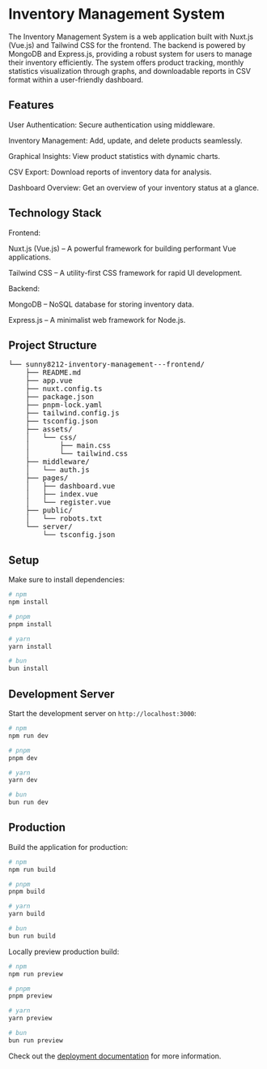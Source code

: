 # Inventory Management System

The Inventory Management System is a web application built with Nuxt.js (Vue.js) and Tailwind CSS for the frontend. The backend is powered by MongoDB and Express.js, providing a robust system for users to manage their inventory efficiently. The system offers product tracking, monthly statistics visualization through graphs, and downloadable reports in CSV format within a user-friendly dashboard.

## Features
User Authentication: Secure authentication using middleware.

Inventory Management: Add, update, and delete products seamlessly.

Graphical Insights: View product statistics with dynamic charts.

CSV Export: Download reports of inventory data for analysis.

Dashboard Overview: Get an overview of your inventory status at a glance.

## Technology Stack

Frontend:

Nuxt.js (Vue.js) – A powerful framework for building performant Vue applications.

Tailwind CSS – A utility-first CSS framework for rapid UI development.

Backend:

MongoDB – NoSQL database for storing inventory data.

Express.js – A minimalist web framework for Node.js.

## Project Structure
<pre>└── sunny8212-inventory-management---frontend/
    ├── README.md
    ├── app.vue
    ├── nuxt.config.ts
    ├── package.json
    ├── pnpm-lock.yaml
    ├── tailwind.config.js
    ├── tsconfig.json
    ├── assets/
    │   └── css/
    │       ├── main.css
    │       └── tailwind.css
    ├── middleware/
    │   └── auth.js
    ├── pages/
    │   ├── dashboard.vue
    │   ├── index.vue
    │   └── register.vue
    ├── public/
    │   └── robots.txt
    └── server/
        └── tsconfig.json</pre>

## Setup

Make sure to install dependencies:

```bash
# npm
npm install

# pnpm
pnpm install

# yarn
yarn install

# bun
bun install
```

## Development Server

Start the development server on `http://localhost:3000`:

```bash
# npm
npm run dev

# pnpm
pnpm dev

# yarn
yarn dev

# bun
bun run dev
```

## Production

Build the application for production:

```bash
# npm
npm run build

# pnpm
pnpm build

# yarn
yarn build

# bun
bun run build
```

Locally preview production build:

```bash
# npm
npm run preview

# pnpm
pnpm preview

# yarn
yarn preview

# bun
bun run preview
```

Check out the [deployment documentation](https://nuxt.com/docs/getting-started/deployment) for more information.

